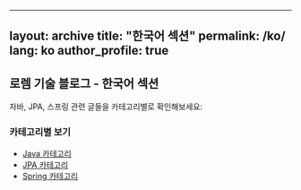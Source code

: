 <!-- ---
layout: archive
title: "한국어 섹션"
permalink: /ko/
lang: ko
author_profile: true
---

## **로렘 기술 블로그에 오신 걸 환영합니다**

**로렘 기술 블로그**의 한국어 섹션에 오신 걸 환영합니다.  
이곳에서는 **자바, 스프링, JPA** 등 다양한 주제에 대해 한국어로 작성된 글들을 보실 수 있습니다.

---

## 최신 포스트

{% assign lang_posts = site.posts | where: "lang", "ko" | slice: 0, 5 %}
{% for post in lang_posts %}
- [{{ post.title }}]({{ post.url }}) ({{ post.date | date: "%Y-%m-%d" }})
{% endfor %}
 -->

---
layout: archive
title: "한국어 섹션"
permalink: /ko/
lang: ko
author_profile: true
---

## 로렘 기술 블로그 - 한국어 섹션

자바, JPA, 스프링 관련 글들을 카테고리별로 확인해보세요:

### 카테고리별 보기

- [Java 카테고리](/ko/categories/java/)
- [JPA 카테고리](/ko/categories/jpa/)
- [Spring 카테고리](/ko/categories/spring/)
